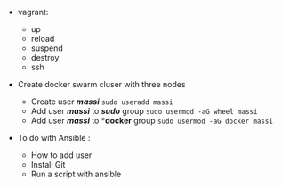 - vagrant: 
    - up 
    - reload
    - suspend
    - destroy 
    - ssh <vm-name>
    
    
- Create docker swarm cluser with three nodes
    - Create user ***massi*** ```sudo useradd massi```
    - Add user ***massi*** to ***sudo*** group ```sudo usermod -aG wheel massi```
    - Add user ***massi*** to ***docker** group ```sudo usermod -aG docker massi```
    

- To do with Ansible : 
    - How to add user 
    - Install Git 
    - Run a script with ansible

